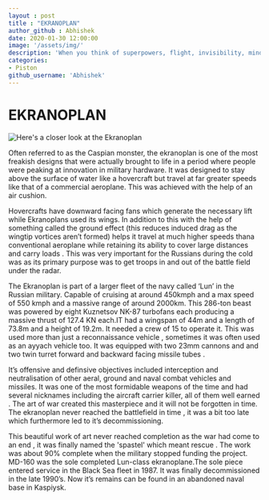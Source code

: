 ```yaml
---
layout : post
title : "EKRANOPLAN"
author_github : Abhishek
date: 2020-01-30 12:00:00
image: '/assets/img/'
description: 'When you think of superpowers, flight, invisibility, mind reading is what come to our mind at first. Yet, nobody thinks of Cold War Russia when we talk about superpowers. The ‘Ekranoplan’ is one such invention that was born in that super-innovative era. Is it a plane? Is it a hovercraft? Or is it something else? Read to know more'
categories:
- Piston
github_username: 'Abhishek'
---
```


# **EKRANOPLAN**

![Here's a closer look at the Ekranoplan](https://www.google.com/imgres?imgurl=https%3A%2F%2Finteng-storage.s3.amazonaws.com%2Fimages%2Fuploads%2Fsizes%2Fekranoplan_resize_md.jpg&imgrefurl=https%3A%2F%2Finterestingengineering.com%2Fa-closer-look-at-the-soviet-navys-1987-lun-class-ekranoplan&tbnid=493vh-8Bk2dxPM&vet=1&docid=rxTlTjDsu1DA5M&w=744&h=528&q=ekranoplan&source=sh%2Fx%2Fim)

Often referred to as the Caspian monster, the ekranoplan is one of the most freakish designs that were actually brought to life in a period where people were peaking at innovation in military hardware. It was designed to stay above the surface of water like a hovercraft but travel at far greater speeds like that of a commercial aeroplane. This was achieved with the help of an air cushion.

Hovercrafts have downward facing fans which generate the necessary lift while Ekranoplans used its wings. In addition to this with the help of something called the ground effect (this reduces induced drag as the wingtip vortices aren’t formed) helps it travel at much higher speeds thana conventional aeroplane while retaining its ability to cover large distances and carry loads . This was very important for the Russians during the cold was as its primary purpose was to get troops in and out of the battle field under the radar.

The Ekranoplan is part of a larger fleet of the navy called ‘Lun’ in the Russian military. Capable of cruising at around 450kmph and a max speed of 550 kmph and a massive range of around 2000km. This 286-ton beast was powered by eight Kuznetsov NK-87 turbofans each producing a massive thrust of 127.4 KN each.IT had a wingspan of 44m and a length of 73.8m and a height of 19.2m. It needed a crew of 15 to operate it.
This was used more than just a reconnaissance vehicle , sometimes it was often used as an ayyach vehicle too. It was equipped with two 23mm cannons and and two twin turret forward and backward facing missile tubes . 

It’s offensive and definsive objectives included interception and neutralisation of other aeral, ground and naval combat vehicles and missiles. It was one of the most formidable weapons of the time and had several nicknames including the aircraft carrier killer, all of them well earned . The art of war created this masterpiece and it will not be forgotten in time. The ekranoplan never reached the battlefield in time , it was a bit too late which furthermore led to it’s decommissioning.

This beautiful work of art never reached completion as the war had come to an end , it was finally named the 'spastel' which meant rescue . The work was about 90% complete when the military stopped funding the project. MD-160 was the sole completed Lun-class ekranoplane.The sole piece entered service in the Black Sea fleet in 1987. It was finally decommissioned in the late 1990’s. Now it’s remains can be found in an abandoned naval base in Kaspiysk.
